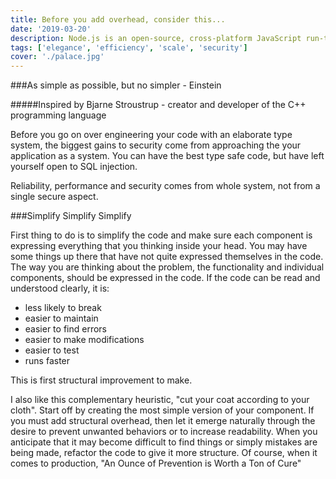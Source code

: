 ```yaml
---
title: Before you add overhead, consider this...
date: '2019-03-20'
description: Node.js is an open-source, cross-platform JavaScript run-time environment for executing JavaScript code server-side. Historically, JavaScript was used primarily for client-side scripting, in which scripts written in JavaScript are embedded in a webpage’s HTML, to be run client-side by a JavaScript engine in the user’s web browser.
tags: ['elegance', 'efficiency', 'scale', 'security']
cover: './palace.jpg'
---
```


###As simple as possible, but no simpler - Einstein

#####Inspired by Bjarne Stroustrup - creator and developer of the C++ programming language

Before you go on over engineering your code with an elaborate type system, the biggest gains to security come from approaching the your application as a system.  You can have the best type safe code, but have left yourself open to SQL injection. 

Reliability, performance and security comes from whole system, not from a single secure aspect.

###Simplify Simplify Simplify

First thing to do is to simplify the code and make sure each component is expressing everything that you thinking inside your head.  You may have some things up there that have not quite expressed themselves in the code.
The way you are thinking about the problem, the functionality and individual components, should be expressed in the code.
If the code can be read and understood clearly, it is:

* less likely to break 
* easier to maintain
* easier to find errors
* easier to make modifications
* easier to test
* runs faster

This is first structural improvement to make.

I also like this complementary heuristic, "cut your coat according to your cloth".  Start off by creating the most simple version of your component.  If you must add structural overhead, then let it emerge naturally through the desire to prevent unwanted behaviors or to increase readability.   When you anticipate that it may become difficult to find things or simply mistakes are being made, refactor the code to give it more structure.  Of course, when it comes to production, "An Ounce of Prevention is Worth a Ton of Cure"
